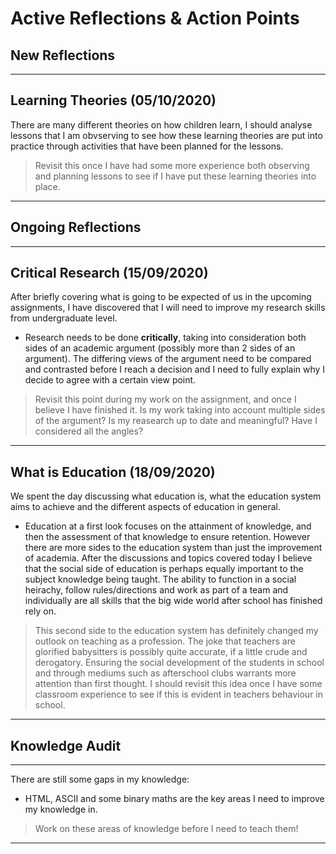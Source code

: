 # Active Reflections & Action Points

## New Reflections
---
## Learning Theories (05/10/2020)
There are many different theories on how children learn, I should analyse lessons that I am obvserving to see how these learning theories are put into practice through activities that have been planned for the lessons. 

> Revisit this once I have had some more experience both observing and planning lessons to see if I have put these learning theories into place.
---
## Ongoing Reflections
---
## Critical Research (15/09/2020)
After briefly covering what is going to be expected of us in the upcoming assignments, I have discovered that I will need to improve my research skills from undergraduate level. 
* Research needs to be done **critically**, taking into consideration both sides of an academic argument (possibly more than 2 sides of an argument). The differing views of the argument need to be compared and contrasted before I reach a decision and I need to fully explain why I decide to agree with a certain view point. 

> Revisit this point during my work on the assignment, and once I believe I have finished it. Is my work taking into account multiple sides of the argument? Is my reasearch up to date and meaningful? Have I considered all the angles?
---
## What is Education (18/09/2020)
We spent the day discussing what education is, what the education system aims to achieve and the different aspects of education in general.
* Education at a first look focuses on the attainment of knowledge, and then the assessment of that knowledge to ensure retention. However there are more sides to the education system than just the improvement of academia. After the discussions and topics covered today I believe that the social side of education is perhaps equally important to the subject knowledge being taught. The ability to function in a social heirachy, follow rules/directions and work as part of a team and individually are all skills that the big wide world after school has finished rely on. 

> This second side to the education system has definitely changed my outlook on teaching as a profession. The joke that teachers are glorified babysitters is possibly quite accurate, if a little crude and derogatory. Ensuring the social development of the students in school and through mediums such as afterschool clubs warrants more attention than first thought. I should revisit this idea once I have some classroom experience to see if this is evident in teachers behaviour in school.   
---

## Knowledge Audit
---

There are still some gaps in my knowledge:
* HTML, ASCII and some binary maths are the key areas I need to improve my knowledge in. 

> Work on these areas of knowledge before I need to teach them!
---

